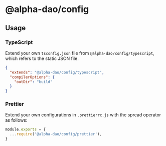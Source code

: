 # @alpha-dao/config

## Usage

### TypeScript
Extend your own `tsconfig.json` file from `@alpha-dao/config/typescript`, which refers to the static JSON file.

```json
{
  "extends": "@alpha-dao/config/typescript",
  "compilerOptions": {
    "outDir": "build"
  }
}
```

### Prettier
Extend your own configurations in `.prettierrc.js` with the spread operator as follows:

```js
module.exports = {
  ...require('@alpha-dao/config/prettier'),
}
```
